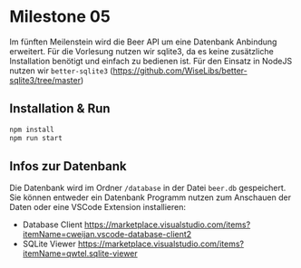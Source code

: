 # Milestone 05

Im fünften Meilenstein wird die Beer API um eine Datenbank Anbindung erweitert. Für die Vorlesung nutzen wir sqlite3, da es keine zusätzliche Installation benötigt und einfach zu bedienen ist. Für den Einsatz in NodeJS nutzen wir `better-sqlite3` (https://github.com/WiseLibs/better-sqlite3/tree/master)

## Installation & Run

```bash
npm install
npm run start
```

## Infos zur Datenbank

Die Datenbank wird im Ordner `/database` in der Datei `beer.db` gespeichert. Sie können entweder ein Datenbank Programm nutzen zum Anschauen der Daten oder eine VSCode Extension installieren:

- Database Client https://marketplace.visualstudio.com/items?itemName=cweijan.vscode-database-client2
- SQLite Viewer https://marketplace.visualstudio.com/items?itemName=qwtel.sqlite-viewer
